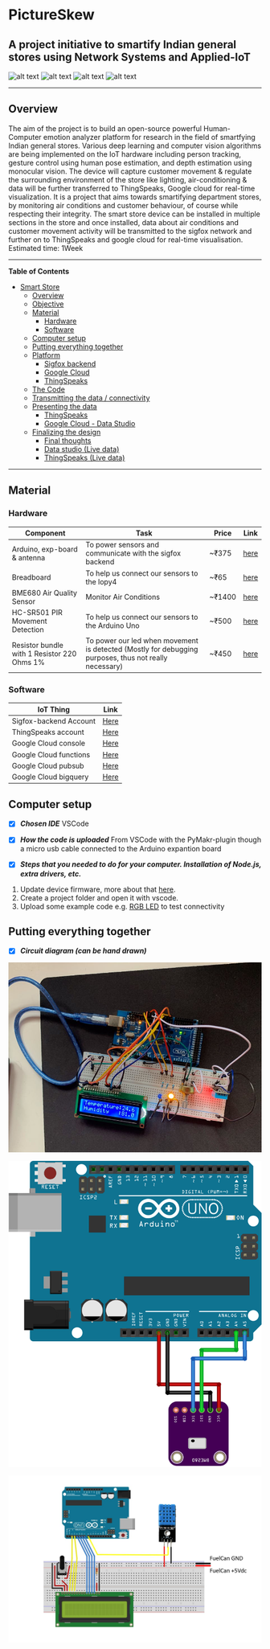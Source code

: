 
# PictureSkew
## A project initiative to smartify Indian general stores using Network Systems and Applied-IoT


<p float="left">
    <img src="https://i.pinimg.com/originals/c9/7b/f4/c97bf4edade6960d543bf51011234532.jpg" alt="alt text" width="110px" height="auto">
    <img src="https://hitconsultant.net/wp-content/uploads/2018/09/CareCloud-Google.png" alt="alt text" width="110px" height="auto">
    <img src="https://www.connectedfinland.fi/wp-content/uploads/2017/10/Sigfox-Logo.png" alt="alt text" width="110px" height="auto">
    <img src="https://www.iotone.com/files/vendor/logo_Thingspeak.jpg" alt="alt text" width="110x" height="auto">
</p>
 
---
## Overview
The aim of the project is to build an open-source powerful
Human-Computer emotion analyzer platform for research in the field of
smartfying Indian general stores. Various deep learning and computer
vision algorithms are being implemented on the IoT hardware including
person tracking, gesture control using human pose estimation, and depth
estimation using monocular vision. The device will capture customer
movement & regulate the surrounding environment of the store like lighting,
air-conditioning & data will be further transferred to ThingSpeaks,
Google cloud for real-time visualization. It is a project that aims towards smartifying department stores, by monitoring air conditions and customer behaviour, of course while respecting their integrity. The smart store device can be installed in multiple sections in the store and once installed, data about air conditions and customer movement activity will be transmitted to the sigfox network and further on to ThingSpeaks and google cloud for real-time visualisation.
Estimated time: 1Week

---
**Table of Contents**
- [Smart Store](#smart-store)
  - [Overview](#overview)
  - [Objective](#objective)
  - [Material](#material)
    - [Hardware](#hardware)
    - [Software](#software)
  - [Computer setup](#computer-setup)
  - [Putting everything together](#putting-everything-together)
  - [Platform](#platform)
    - [Sigfox backend](#sigfox-backend)
    - [Google Cloud](#google-cloud)
    - [ThingSpeaks](#ThingSpeaks)
  - [The Code](#the-code)
  - [Transmitting the data / connectivity](#transmitting-the-data--connectivity)
  - [Presenting the data](#presenting-the-data)
    - [ThingSpeaks](#ThingSpeaks-1)
    - [Google Cloud - Data Studio](#google-cloud---data-studio)
  - [Finalizing the design](#finalizing-the-design)
    - [Final thoughts](#final-thoughts)
    - [Data studio (Live data)](#data-studio-live-data)
    - [ThingSpeaks (Live data)](#ThingSpeaks-live-data)

---


## Material

### Hardware
| Component                    | Task             | Price  | Link
| -----------------------------| ---------------- |--------|---
| Arduino, exp-board & antenna   | To power sensors and communicate with the sigfox backend          | ~₹375   | [here](https://www.electronicscomp.com/arduino-uno-r3-compatible-best-price-india)
| Breadboard      | To help us connect our sensors to the lopy4 | ~₹65 | [here](https://www.roboelements.com/product/400-point-solderless-prototype-breadboard/)
| BME680 Air Quality Sensor      | Monitor Air Conditions | ~₹1400 | [here](https://www.amazon.in/Robocraze-BME680-Temperature-Humidity-Pressure/dp/B07WT5H63R/ref=asc_df_B07WT5H63R/?tag=googleshopdes-21&linkCode=df0&hvadid=397074532463&hvpos=&hvnetw=g&hvrand=3579343116281868515&hvpone=&hvptwo=&hvqmt=&hvdev=c&hvdvcmdl=&hvlocint=&hvlocphy=9061680&hvtargid=pla-837220458430&psc=1&ext_vrnc=hi)
| HC-SR501 PIR Movement Detection      | To help us connect our sensors to the Arduino Uno | ~₹500 | [here](https://create.arduino.cc/projecthub/electropeak/pir-motion-sensor-how-to-use-pirs-w-arduino-raspberry-pi-18d7fa)
| Resistor bundle with 1 Resistor 220 Ohms 1%      | To power our led when movement is detected (Mostly for debugging purposes, thus not really necessary) | ~₹450 | [here](https://www.amazon.in/Electronic-Components-Breadboard-transistor-components/dp/B08SR1M4CH/ref=asc_df_B08SR1M4CH/?tag=googleshopdes-21&linkCode=df0&hvadid=397081650884&hvpos=&hvnetw=g&hvrand=10282259566278470469&hvpone=&hvptwo=&hvqmt=&hvdev=c&hvdvcmdl=&hvlocint=&hvlocphy=9061680&hvtargid=pla-1169061307883&psc=1&ext_vrnc=hi)


### Software
| IoT Thing | Link   |
| --------- | ----------- |
| Sigfox-backend Account   | [Here](https://support.sigfox.com/docs/backend-user-account-creation)          |
| ThingSpeaks account      | [Here](https://thingspeak.com/login/mwa-sso/check)  |
| Google Cloud console      | [Here](https://console.cloud.google.com)  |
| Google Cloud functions    | [Here](https://cloud.google.com/functions)  |
| Google Cloud pubsub       | [Here](https://cloud.google.com/pubsub)  |
| Google Cloud bigquery     | [Here](https://cloud.google.com/bigquery)  |



## Computer setup

- [X] ***Chosen IDE***
    VSCode

- [X] ***How the code is uploaded***
    From VSCode with the PyMakr-plugin though a micro usb cable connected to the Arduino expantion board

- [X] ***Steps that you needed to do for your computer. Installation of Node.js, extra drivers, etc.***
1. Update device firmware, more about that [here](https://pypi.org/project/arduino-python3/).
2. Create a project folder and open it with vscode.
3. Upload some example code e.g. [RGB LED](https://pypi.org/project/arduino-python3/) to test connectivity


## Putting everything together

- [X] ***Circuit diagram (can be hand drawn)***

![Circuit](./Proto.jpg)

![Circruit_2](./circuit.png)

![Circruit_2](./circuit3.jpg)